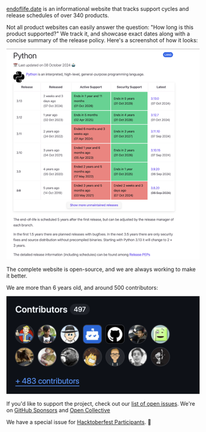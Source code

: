 [endoflife.date](https://endoflife.date) is an informational website that tracks support cycles and release schedules of over 340 products.

Not all product websites can easily answer the question: "How long is this product supported?" We track it, and showcase exact dates along with a concise summary of the release policy. Here's a screenshot of how it looks:

![Screenshot of the page endoflife.date/python](./python.png)

The complete website is open-source, and we are always working to make it better.

We are more than 6 years old, and around 500 contributors:

![Screenshot of list of contributors for endoflife.date](./contributors.png)

If you'd like to support the project, check out our [list of open issues](https://github.com/endoflife-date/endoflife.date/issues?q=is%3Aissue+is%3Aopen+sort%3Aupdated-desc). We're on [GitHub Sponsors](https://github.com/sponsors/endoflife-date) and [Open Collective](https://opencollective.com/endoflife-date)

We have a special issue for [Hacktoberfest Participants](https://github.com/endoflife-date/endoflife.date/issues/408). :tada:

